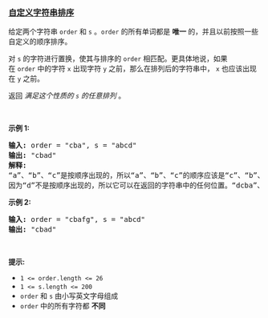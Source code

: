 ### [自定义字符串排序](https://leetcode-cn.com/problems/custom-sort-string)

<p>给定两个字符串 <code>order</code> 和 <code>s</code> 。<code>order</code> 的所有单词都是 <strong>唯一</strong> 的，并且以前按照一些自定义的顺序排序。</p>

<p>对 <code>s</code> 的字符进行置换，使其与排序的&nbsp;<code>order</code>&nbsp;相匹配。更具体地说，如果在&nbsp;<code>order</code>&nbsp;中的字符 <code>x</code> 出现字符 <code>y</code> 之前，那么在排列后的字符串中， <code>x</code>&nbsp;也应该出现在 <code>y</code> 之前。</p>

<p>返回 <em>满足这个性质的 <code>s</code> 的任意排列&nbsp;</em>。</p>

<p>&nbsp;</p>

<p><strong>示例 1:</strong></p>

<pre>
<strong>输入:</strong> order = "cba", s = "abcd"
<strong>输出:</strong> "cbad"
<strong>解释:</strong> 
“a”、“b”、“c”是按顺序出现的，所以“a”、“b”、“c”的顺序应该是“c”、“b”、“a”。
因为“d”不是按顺序出现的，所以它可以在返回的字符串中的任何位置。“dcba”、“cdba”、“cbda”也是有效的输出。</pre>

<p><strong>示例 2:</strong></p>

<pre>
<strong>输入:</strong> order = "cbafg", s = "abcd"
<strong>输出:</strong> "cbad"
</pre>

<p>&nbsp;</p>

<p><strong>提示:</strong></p>

<ul>
	<li><code>1 &lt;= order.length &lt;= 26</code></li>
	<li><code>1 &lt;= s.length &lt;= 200</code></li>
	<li><code>order</code>&nbsp;和&nbsp;<code>s</code>&nbsp;由小写英文字母组成</li>
	<li><code>order</code>&nbsp;中的所有字符都 <strong>不同</strong></li>
</ul>
